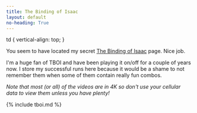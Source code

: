 ```yaml
---
title: The Binding of Isaac
layout: default
no-heading: True
---
```


<styles>
td {
  vertical-align: top;
}
</styles>

You seem to have located my secret [The Binding of Isaac](https://bindingofisaacrebirth.fandom.com/wiki/Binding_of_Isaac:_Rebirth_Wiki) page. Nice job.

I'm a huge fan of TBOI and have been playing it on/off for a couple of years now.
I store my successful runs here because it would be a shame to not remember them when some of them contain really fun combos.

_Note that most (or all) of the videos are in 4K so don't use your cellular data to view them unless you have plenty!_

{% include tboi.md %}
